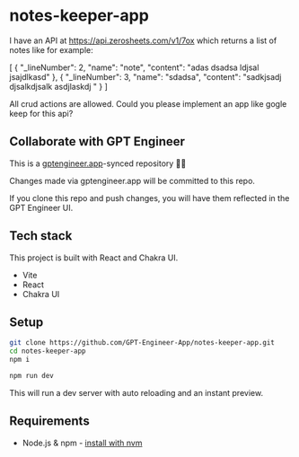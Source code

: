 # notes-keeper-app

I have an API at https://api.zerosheets.com/v1/7ox which returns a list of notes like for example: 

[
  {
    "_lineNumber": 2,
    "name": "note",
    "content": "adas dsadsa ldjsal jsajdlkasd"
  },
  {
    "_lineNumber": 3,
    "name": "sdadsa",
    "content": "sadkjsadj djsalkdjsalk asdjlaskdj "
  }
]


All crud actions are allowed. Could you please implement an app like gogle keep for this api?



## Collaborate with GPT Engineer

This is a [gptengineer.app](https://gptengineer.app)-synced repository 🌟🤖

Changes made via gptengineer.app will be committed to this repo.

If you clone this repo and push changes, you will have them reflected in the GPT Engineer UI.

## Tech stack

This project is built with React and Chakra UI.

- Vite
- React
- Chakra UI

## Setup

```sh
git clone https://github.com/GPT-Engineer-App/notes-keeper-app.git
cd notes-keeper-app
npm i
```

```sh
npm run dev
```

This will run a dev server with auto reloading and an instant preview.

## Requirements

- Node.js & npm - [install with nvm](https://github.com/nvm-sh/nvm#installing-and-updating)
